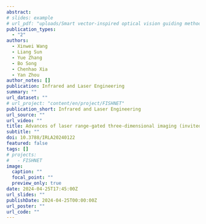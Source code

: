 ```yaml
---
abstract: 
# slides: example
# url_pdf: "uploads/Smart vector-inspired optical vision guiding method.pdf"
publication_types:
  - "2"
authors:
  - Xinwei Wang
  - Liang Sun
  - Yue Zhang
  - Bo Song
  - Chenhao Xia
  - Yan Zhou
author_notes: []
publication: Infrared and Laser Engineering
summary: ""
url_dataset: ""
# url_project: "content/en/project/FISHNET"
publication_short: Infrared and Laser Engineering
url_source: ""
url_video: ""
title: Advances of laser range-gated three-dimensional imaging (invited)
subtitle: ""
doi: 10.3788/IRLA20240122
featured: false
tags: []
# projects:
#   - FISHNET
image:
  caption: ""
  focal_point: ""
  preview_only: true
date: 2024-04-25T17:45:00Z
url_slides: ""
publishDate: 2024-04-25T00:00:00Z
url_poster: ""
url_code: ""
---
```

